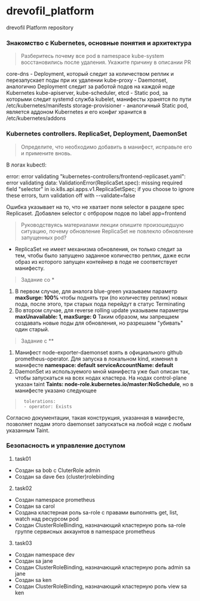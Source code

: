 # drevofil_platform
drevofil Platform repository
### Знакомство с Kubernetes, основные понятия и архитектура 
> Разберитесь почему все pod в namespace kube-system восстановились после удаления. Укажите причину в описании PR

core-dns - Deployment, который следит за количеством реплик и перезапускает поды при их удалении
kube-proxy - Daemonset, аналогично Deployment следит за работой подов на каждой ноде Kubernetes
kube-apiserver, kube-scheduler, etcd - Static pod, за которыми следит systemd служба kubelet, манифесты хранятся по пути /etc/kubernetes/manifests
storage-provisioner - аналогичный Static pod, является аддоном Kubernetes и его конфиг хранится в /etc/kubernetes/addons

### Kubernetes controllers. ReplicaSet, Deployment, DaemonSet

> Определите, что необходимо добавить в манифест, исправьте его и примените вновь.

В логах kubectl:

error: error validating "kubernetes-controllers/frontend-replicaset.yaml": error validating data: ValidationError(ReplicaSet.spec): missing required field "selector" in io.k8s.api.apps.v1.ReplicaSetSpec; if you choose to ignore these errors, turn validation off with --validate=false

Ошибка указывает на то, что не хватает поля selector в разделе spec Replicaset. Добавлен selector с отброром подов по label app=frontend

> Руководствуясь материалами лекции опишите произошедшую ситуацию, почему обновление ReplicaSet не повлекло обновление запущенных pod?

- ReplicaSet не имеет механизма обновления, он только следит за тем, чтобы было запущено заданное количество реплик, даже если образ из которого запущен контейнер в поде не соответствует манифесту.

> Задание со *

1. В первом случае, для аналога blue-green указываем параметр **maxSurge: 100%** чтобы поднять три (по количеству реплик) новых пода, после этого, три старых пода перейдут в статус Terminating
2. Во втором случае, для reverse rolling update указываем параметры **maxUnavailable: 1, maxSurge: 0** Таким образом, мы запрещаем создавать новые поды для обновления, но разрешаем "убивать" один старый. 

> Задание с **
1. Манифест node-exporter-daemonset взять в официального github prometheus-operator. Для запуска в локальном kind, изменил в манифесте 
**namespace: default** 
**serviceAccountName: default**
2. DaemonSet из используемого мной манифеста уже был описан так, чтобы запускаться на всех нодах кластера. 
На нодах control-plane указан taint **Taints: node-role.kubernetes.io/master:NoSchedule**, но в манифесте указано следующее 
>      tolerations:
>      - operator: Exists
Согласно документации, такая конструкция, указанная в манифесте, позволяет подам этого daemonset запускаться на любой ноде с любым указанным Taint.

### Безопасность и управление доступом 
1. task01 
- Создан sa bob с CluterRole admin
- Создан sa dave без (cluster)rolebinding

2. task02
- Создан namespace prometheus
- Создан sa carol
- Создана кластерная роль sa-role с правами выполнять get, list, watch над ресурсом pod
- Создан ClusterRoleBinding, назначающий кластерную роль sa-role группе сервисных аккаунтов в namespace prometheus

3. task03
- Создан namespace dev
- Создан sa jane
- Создан ClusterRoleBinding, назначающий кластерную роль admin sa jane
- Создан sa ken
- Создан ClusterRoleBinding, назначающий кластерную роль view sa ken